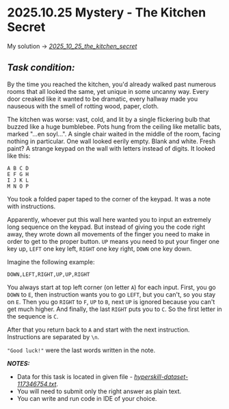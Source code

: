 # 2025.10.25 Mystery - The Kitchen Secret

My solution -> *[2025_10_25_the_kitchen_secret](2025_10_25_the_kitchen_secret.py)*

## **_Task condition:_**

By the time you reached the kitchen, you'd already walked past numerous rooms that all looked the same, yet unique in some uncanny way. Every door creaked like it wanted to be dramatic, every hallway made you nauseous with the smell of rotting wood, paper, cloth.

The kitchen was worse: vast, cold, and lit by a single flickering bulb that buzzed like a huge bumblebee. Pots hung from the ceiling like metallic bats, marked "...en soyl...". A single chair waited in the middle of the room, facing nothing in particular. One wall looked eerily empty. Blank and white. Fresh paint? A strange keypad on the wall with letters instead of digits. It looked like this:

```
A B C D
E F G H
I J K L
M N O P
```

You took a folded paper taped to the corner of the keypad. It was a note with instructions.

Apparently, whoever put this wall here wanted you to input an extremely long sequence on the keypad. But instead of giving you the code right away, they wrote down all movements of the finger you need to make in order to get to the proper button. `UP` means you need to put your finger one key up, `LEFT` one key left, `RIGHT` one key right, `DOWN` one key down.

Imagine the following example:

```
DOWN,LEFT,RIGHT,UP,UP,RIGHT
```

You always start at top left corner (on letter `A`) for each input. First, you go `DOWN` to `E`, then instruction wants you to go `LEFT`, but you can't, so you stay on `E`. Then you go `RIGHT` to `F`, `UP` to `B`, next `UP` is ignored because you can't get much higher. And finally, the last `RIGHT` puts you to `C`. So the first letter in the sequence is `C`.

After that you return back to `A` and start with the next instruction. Instructions are separated by `\n`.

`"Good luck!"` were the last words written in the note.

**_NOTES:_**

- Data for this task is located in given file - *[hyperskill-dataset-117346754.txt](hyperskill-dataset-117346754.txt)*.
- You will need to submit only the right answer as plain text.
- You can write and run code in IDE of your choice.

#

<br />